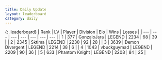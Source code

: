```yaml
---
title: Daily Update
layout: leaderboard
category: daily
---
```


{: .leaderboard}
| Rank | LV | Player | Division | Elo | Wins | Losses |
| --- | --- | --- | --- | --- | --- | --- |
| <span data-change="0">1</span> | 377 | <span title="ID: 650626">GonzaloJara</span> | LEGEND | <span data-change="10">2234</span> | <span data-change="9">98</span> | <span data-change="3">39</span> |
| <span data-change="4">2</span> | 2345 | <span title="ID: 353063">Sktima</span> | LEGEND | <span data-change="69">2230</span> | <span data-change="11">92</span> | <span data-change="1">28</span> |
| <span data-change="-1">3</span> | 3639 | <span title="ID: 370081">Demon Divergent</span> | LEGEND | <span data-change="0">2214</span> | <span data-change="0">38</span> | <span data-change="0">6</span> |
| <span data-change="12">4</span> | 1043 | <span title="ID: 418052">vbuckguymad</span> | LEGEND | <span data-change="123">2209</span> | <span data-change="15">90</span> | <span data-change="2">36</span> |
| <span data-change="-2">5</span> | 633 | <span title="ID: 742939">Phantom Knight</span> | LEGEND | <span data-change="-5">2208</span> | <span data-change="7">84</span> | <span data-change="3">25</span> |